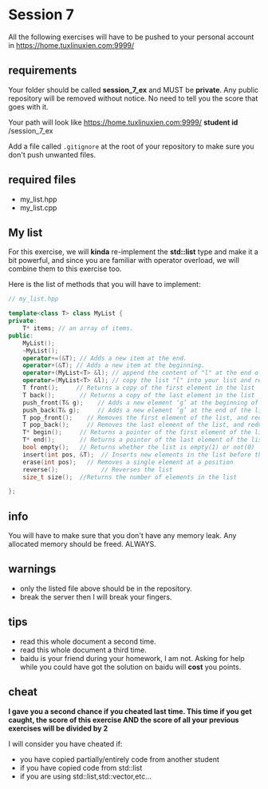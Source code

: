 # Session 7

All the following exercises will have to be pushed to your personal account
in https://home.tuxlinuxien.com:9999/

## requirements

Your folder should be called **session_7_ex** and MUST be **private**. Any
public repository will be removed without notice. No need to tell you the score
that goes with it.

Your path will look like
https://home.tuxlinuxien.com:9999/ **student id** /session_7_ex

Add a file called `.gitignore` at the root of your repository to make sure you
don't push unwanted files.

## required files

* my_list.hpp
* my_list.cpp

## My list

For this exercise, we will **kinda** re-implement the **std::list<T>** type and
make it a bit powerful, and since you are familiar with operator overload, we
will combine them to this exercise too.

Here is the list of methods that you will have to implement:

```c++
// my_list.hpp

template<class T> class MyList {
private:
    T* items; // an array of items.
public:
    MyList();
    ~MyList();
    operator+=(&T); // Adds a new item at the end.
    operator+(&T); // Adds a new item at the beginning.
    operator+(MyList<T> &l); // append the content of "l" at the end of your list.
    operator=(MyList<T> &l); // copy the list "l" into your list and removes the existing items.
    T front();     // Returns a copy of the first element in the list
    T back();       // Returns a copy of the last element in the list
    push_front(T& g);    // Adds a new element ‘g’ at the beginning of the list
    push_back(T& g);     // Adds a new element ‘g’ at the end of the list
    T pop_front();    // Removes the first element of the list, and reduces size of the list by 1
    T pop_back();     // Removes the last element of the list, and reduces size of the list by 1
    T* begin();     // Returns a pointer of the first element of the list
    T* end();       // Returns a pointer of the last element of the list
    bool empty();   // Returns whether the list is empty(1) or not(0)
    insert(int pos, &T);  // Inserts new elements in the list before the element at a specified position
    erase(int pos);   // Removes a single element at a position
    reverse();            // Reverses the list
    size_t size();  //Returns the number of elements in the list

};
```

## info

You will have to make sure that you don't have any memory leak. Any allocated
memory should be freed. ALWAYS.

## warnings

* only the listed file above should be in the repository.
* break the server then I will break your fingers.

## tips

* read this whole document a second time.
* read this whole document a third time.
* baidu is your friend during your homework, I am not. Asking for help while
you could have got the solution on baidu will **cost** you points.

## cheat

**I gave you a second chance if you cheated last time. This
time if you get caught, the score of this exercise AND the score of all your
previous exercises will be divided by 2**

I will consider you have cheated if:

* you have copied partially/entirely code from another student
* if you have copied code from std::list
* if you are using std::list,std::vector,etc...
